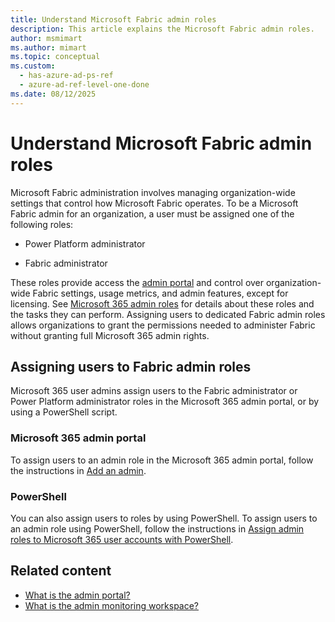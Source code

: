 ```yaml
---
title: Understand Microsoft Fabric admin roles
description: This article explains the Microsoft Fabric admin roles.
author: msmimart
ms.author: mimart
ms.topic: conceptual
ms.custom:
  - has-azure-ad-ps-ref
  - azure-ad-ref-level-one-done
ms.date: 08/12/2025
---
```


# Understand Microsoft Fabric admin roles

Microsoft Fabric administration involves managing organization-wide settings that control how Microsoft Fabric operates. To be a Microsoft Fabric admin for an organization, a user must be assigned one of the following roles:

* Power Platform administrator

* Fabric administrator

These roles provide access the [admin portal](admin-center.md) and control over organization-wide Fabric settings, usage metrics, and admin features, except for licensing. See [Microsoft 365 admin roles](/microsoft-365/admin/add-users/about-admin-roles) for details about these roles and the tasks they can perform. Assigning users to dedicated Fabric admin roles allows organizations to grant the permissions needed to administer Fabric without granting full Microsoft 365 admin rights.

## Assigning users to Fabric admin roles

Microsoft 365 user admins assign users to the Fabric administrator or Power Platform administrator roles in the Microsoft 365 admin portal, or by using a PowerShell script.

### Microsoft 365 admin portal

To assign users to an admin role in the Microsoft 365 admin portal, follow the instructions in [Add an admin](/microsoft-365/admin/add-users/assign-admin-roles#steps-add-an-admin).

### PowerShell

You can also assign users to roles by using PowerShell. To assign users to an admin role using PowerShell, follow the instructions in [Assign admin roles to Microsoft 365 user accounts with PowerShell](/microsoft-365/enterprise/assign-roles-to-user-accounts-with-microsoft-365-powershell).

## Related content

* [What is the admin portal?](admin-center.md)
* [What is the admin monitoring workspace?](monitoring-workspace.md)
